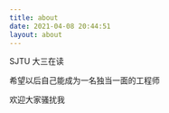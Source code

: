 ```yaml
---
title: about
date: 2021-04-08 20:44:51
layout: about
---
```


SJTU 大三在读

希望以后自己能成为一名独当一面的工程师

欢迎大家骚扰我